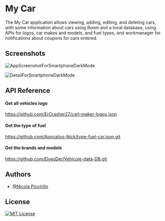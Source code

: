 
# My Car

The My Car application allows viewing, adding, editing, and deleting cars, with some information about cars using Room and a local database, using APIs for logos, car makes and models, and fuel types, and workmanager for notifications about coupons for cars entered.

## Screenshots 
![AppScreenshotForSmartphoneDarkMode](https://github.com/Apocalixs-Nick/NewMyCar/blob/main/app/src/main/res/img/listCarDarkMode.jpg)


![DetailForSmartphoneDarkMode](https://github.com/Apocalixs-Nick/NewMyCar/blob/main/app/src/main/res/img/detailCarDarkMode.jpg)

## API Reference

#### Get all vehicles logo
https://github.com/ErCrasher27/carl-maker-logos.json

#### Get the type of fuel
https://github.com/Apocalixs-Nick/type-fuel-car.json.git

#### Get the brands and models
https://github.com/ElyesDer/Vehicule-data-DB.git

## Authors

- [@Nicola Piccirillo](https://github.com/Apocalixs-Nick)


## License

[![MIT License](https://img.shields.io/badge/License-MIT-green.svg)](https://choosealicense.com/licenses/mit/)
